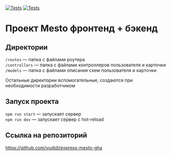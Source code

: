 [![Tests](https://github.com/vudidi/express-mesto-gha/actions/workflows/tests-13-sprint.yml/badge.svg)](https://github.com/vudidi/express-mesto-gha/actions/workflows/tests-13-sprint.yml) [![Tests](https://github.com/vudidi/express-mesto-gha/actions/workflows/tests-14-sprint.yml/badge.svg)](https://github.com/vudidi/express-mesto-gha/actions/workflows/tests-14-sprint.yml)
# Проект Mesto фронтенд + бэкенд

## Директории

`/routes` — папка с файлами роутера  
`/controllers` — папка с файлами контроллеров пользователя и карточки   
`/models` — папка с файлами описания схем пользователя и карточки  
  
Остальные директории вспомогательные, создаются при необходимости разработчиком

## Запуск проекта

`npm run start` — запускает сервер   
`npm run dev` — запускает сервер с hot-reload

## Ссылка на репозиторий

https://github.com/vudidi/express-mesto-gha
